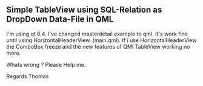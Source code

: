 ## Simple TableView using SQL-Relation as DropDown Data-File in QML

I'm using qt 6.4.
I've changed masterdetail example to qml. It's work fine until using HorizontalHeaderView. (main.qml).
If i use HorizontalHeaderView the ComboBox freeze and the new features of QMl TableView working no more. 

Whats wrong ?
Please Help me.

Regards Thomas
